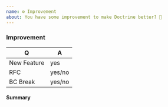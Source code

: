 ```yaml
---
name: ⚙ Improvement
about: You have some improvement to make Doctrine better? 🎁
---
```


### Improvement

<!-- Fill in the relevant information below to help triage your issue. -->

|    Q        |   A
|------------ | ------
| New Feature | yes
| RFC         | yes/no
| BC Break    | yes/no

#### Summary

<!-- Provide a summary of the improvement you are submitting. -->
